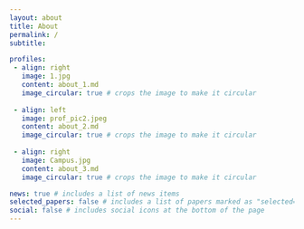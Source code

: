 ```yaml
---
layout: about
title: About
permalink: /
subtitle: 

profiles:
 - align: right
   image: 1.jpg
   content: about_1.md
   image_circular: true # crops the image to make it circular
  
 - align: left
   image: prof_pic2.jpeg
   content: about_2.md
   image_circular: true # crops the image to make it circular
   
 - align: right
   image: Campus.jpg
   content: about_3.md
   image_circular: true # crops the image to make it circular

news: true # includes a list of news items
selected_papers: false # includes a list of papers marked as "selected={true}"
social: false # includes social icons at the bottom of the page
---
```

